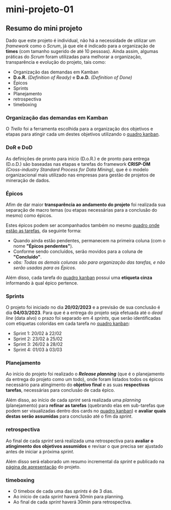 # mini-projeto-01
## Resumo do mini projeto

Dado que este projeto é individual, não há a necessidade de utilizar um *framework* como o *Scrum*, já que ele é indicado para a organização de **times** (com tamanho sugerido de até 10 pessoas). Ainda assim, algumas práticas do *Scrum* foram utilizadas para melhorar a organização, transparência e evolução do projeto, tais como:

* Organização das demandas em Kamban
* **D.o.R.** *(Definition of Ready)* e **D.o.D.** *(Definition of Done)*
* Épicos
* Sprints
* Planejamento
* retrospectiva
* timeboxing
	
### Organização das demandas em Kamban
O *Trello* foi a ferramenta escolhida para a organização dos objetivos e etapas para atingir cada um destes objetivos utilizando o [quadro kanban](https://trello.com/b/LTEN26SQ/mini-projeto-01).
	
### DoR e DoD
As definições de pronto para início (D.o.R.) e de pronto para entrega (D.o.D.) são baseadas nas etapas e tarefas do framework **CRISP-DM** *(Cross-industry Standard Process for Data Mining)*, que é o modelo organizacional mais utilizado nas empresas para gestão de projetos de mineração de dados.
	
### Épicos
Afim de dar maior **transparência ao andamento do projeto** foi realizada sua separação de macro temas (ou etapas necessárias para a conclusão do mesmo) como épicos.

Estes épicos podem ser acompanhados também no mesmo [quadro onde estão as tarefas](https://trello.com/b/LTEN26SQ/mini-projeto-01), da seguinte forma:
* Quando ainda estão pendentes, permanecem na primeira coluna (com o nome **"Épicos pendentes"**).
* Conforme sendo concluídos, serão movidos para a coluna de **"Concluído"**.
* *obs: Todas as demais colunas são para organização das tarefas, e não serão usadas para os Épicos*.

Além disso, cada tarefa do [quadro kanban](https://trello.com/b/LTEN26SQ/mini-projeto-01) possui uma **etiqueta cinza** informando à qual épico pertence.

### Sprints
O projeto foi iniciado no dia **20/02/2023** e a previsão de sua conclusão é dia **04/03/2023**.
Para que é a entrega do projeto seja efetuada até o *dead line* (data alvo) o prazo foi separado em 4 _sprints_, que serão identificadas com etiquetas coloridas em cada tarefa no [quadro kanban](https://trello.com/b/LTEN26SQ/mini-projeto-01):
* Sprint 1: 20/02 à 22/02
* Sprint 2: 23/02 à 25/02
* Sprint 3: 26/02 à 28/02
* Sprint 4: 01/03 à 03/03

### Planejamento
Ao início do projeto foi realizado o ***Release planning*** (que é o planejamento da entrega do projeto como um todo), onde foram listados todos os épicos necessário para atingimento do **objetivo final** e as suas **respectivas tarefas**, necessárias para conclusão de cada épico.

Além disso, ao início de cada *sprint* será realizada uma *planning* (planejamento) para **refinar as tarefas** (quebrando elas em sub-tarefas que podem ser visualizadas dentro dos cards no [quadro kanban](https://trello.com/b/LTEN26SQ/mini-projeto-01)) e **avaliar quais destas serão assumidas** para conclusão até o fim da *sprint*.
	
### retrospectiva
Ao final de cada *sprint* será realizada uma retrospectiva para **avaliar o atingimento dos objetivos assumidos** e revisar o que precisa ser ajustado antes de iniciar a próxima *sprint*.

Além disso será elaborado um resumo incremental da *sprint* e publicado na [página de apresentação](https://github.com/lauroPereira/mini-projeto-01/README.md) do projeto.
	
### timeboxing
* O timebox de cada uma das *sprints* é de 3 dias.
* Ao início de cada *sprint* haverá 30min para planning.
* Ao final de cada *sprint* haverá 30min para retrospectiva.
